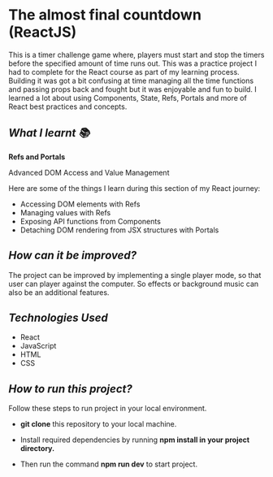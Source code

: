 # **The almost final countdown (ReactJS)**


This is a timer challenge game where, players must start and stop the timers before the specified amount of time runs out. This was a practice project I had to complete for the React course as part of my learning process. Building it was got a bit confusing at time managing all the time functions and passing props back and fought but it was enjoyable and fun to build. I learned a lot about using Components, State, Refs, Portals and more of React best practices and concepts.


***What I learnt 📚***
------------------------
****Refs and Portals****

Advanced DOM Access and Value Management

Here are some of the things I learn during this section of my React journey:

 * Accessing DOM elements with Refs
 * Managing values with Refs
 * Exposing API functions from Components
 * Detaching DOM rendering from JSX structures with Portals


***How can it be improved?***
------------------------------
The project can be improved by implementing a single player mode, so that user can player against the computer. So effects or background music can also be an additional features.


  ***Technologies Used***
------------------------

  * React
  * JavaScript
  * HTML
  * CSS

  ***How to run this project?***
------------------------

Follow these steps to run project in your local environment.

  -  **git clone** this repository to your local machine.
  - Install required dependencies by running **npm install in your project directory.**

  - Then run the command **npm run dev** to start project.